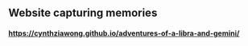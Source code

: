 ## Website capturing memories

#### https://cynthziawong.github.io/adventures-of-a-libra-and-gemini/
